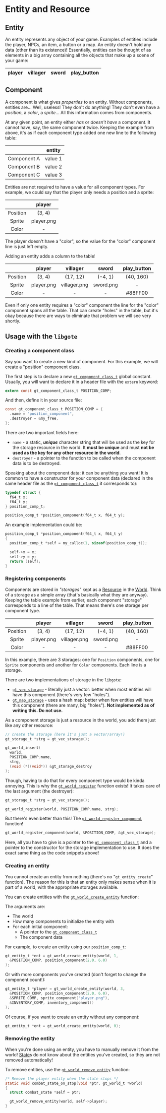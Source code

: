 # Entity and Resource

## Entity

An entity represents any object of your game. Examples of entities include the
player, NPCs, an item, a button or a map. An entity doesn't hold any data (other
than its existence)! Essentially, entities can be thought of as elements in a
big array containing all the objects that make up a scene of your game:

| player | villager | sword | play_button |
|--------|----------|-------|-------------|

## Component

A component is what gives _properties_ to an entity. Without components,
entities are... Well, useless! They don't do anything! They don't even have a
_position_, a _color_, a _sprite_... All this information comes from components.

At any given point, an entity either _has_ or _doesn't have_ a component. It
cannot have, say, the same component twice. Keeping the example from above, it's
as if each component type added one new line to the following table:

|             |   entity    |
|:-----------:|:-----------:|
| Component A |   value 1   |
| Component B |   value 2   |
| Component C |   value 3   |

Entities are not required to have a value for all component types. For example,
we could say that the player only needs a position and a sprite:

|          |   player   |
|:--------:|:----------:|
| Position |   (3, 4)   |
|   Sprite | player.png |
|    Color |      -     |

The player doesn't have a "color", so the value for the "color" component line
is just left empty.

Adding an entity adds a column to the table!

|          |   player   |   villager   |    sword  | play_button |
|:--------:|:----------:|:------------:|:---------:|:-----------:|
| Position |   (3, 4)   |   (17, 12)   |   (-4, 1) |  (40, 160)  |
|   Sprite | player.png | villager.png | sword.png |      -      |
|    Color |      -     |       -      |      -    |   #88FF00   |

Even if only one entity requires a "color" component the line for the "color"
component spans all the table. That can create "holes" in the table, but it's
okay because there are ways to eliminate that problem we will see very shortly.

## Usage with the `libgote`

### Creating a component class

Say you want to create a new kind of component. For this example, we will create
a "position" component class.

The first step is to declare a new [`gt_component_class_t`] global constant.
Usually, you will want to declare it in a header file with the `extern` keyword:

```c
extern const gt_component_class_t POSITION_COMP;
```

And then, define it in your source file:

```c
const gt_component_class_t POSITION_COMP = {
  .name = "position_component",
  .destroyer = &my_free,
};
```

There are two important fields here:

- `name` - a static, ***unique*** character string that will be used as the key
  for the storage resource in the world. It **must be unique** and must **not
  be used as the key for any other resource in the world**.
- `destroyer` - a pointer to the function to be called when the component data
  is to be destroyed.

Speaking about the component data: it can be anything you want! It is common to
have a constructor for your component data (declared in the same header file as
the [`gt_component_class_t`] it corresponds to):

```c
typedef struct {
  f64_t x;
  f64_t y;
} position_comp_t;

position_comp_t *position_component(f64_t x, f64_t y);
```

An example implementation could be:

```c
position_comp_t *position_component(f64_t x, f64_t y)
{
  position_comp_t *self = my_calloc(1, sizeof(position_comp_t));

  self->x = x;
  self->y = y;
  return (self);
}
```

### Registering components

Components are stored in _"storages"_ kept as a [Resource] in the [World]. Think
of a storage as a simple array (that's basically what they are anyway).  Keeping
the table example from earlier, each component "storage" corresponds to a line
of the table. That means there's one storage per component type.

|          |   player   |   villager   |    sword  | play_button |
|:--------:|:----------:|:------------:|:---------:|:-----------:|
| Position |   (3, 4)   |   (17, 12)   |   (-4, 1) |  (40, 160)  |
|   Sprite | player.png | villager.png | sword.png |      -      |
|    Color |      -     |       -      |      -    |   #88FF00   |

In this example, there are 3 storages: one for `Position` components, one for
`Sprite` components and another for `Color` components. Each line is a storage.

There are two implementations of storage in the `libgote`:

- [`gt_vec_storage`] - literally just a vector: better when most entities will
  have this component (there's very few "holes").
- [`gt_map_storage`] - uses a hash map: better when few entities will have this
  component (there are many, big "holes"). **Not implemented as of writing this.
  Do not use.**

As a component storage is just a resource in the world, you add them just like
any other resource:

```c
// create the storage (here it's just a vector/array!)
gt_storage_t *strg = gt_vec_storage();

gt_world_insert(
  world,
  POSITION_COMP.name,
  strg,
  (void (*)(void*)) &gt_storage_destroy
);
```

Though, having to do that for every component type would be kinda annoying. This
is why the [`gt_world_register`] function exists! It takes care of the last
argument (the destroyer):

```c
gt_storage_t *strg = gt_vec_storage();

gt_world_register(world, POSITION_COMP.name, strg);
```

But there's even better than this! The [`gt_world_register_component`] function!

```c
gt_world_register_component(world, &POSITION_COMP, &gt_vec_storage);
```

Here, all you have to give is a pointer to the [`gt_component_class_t`] and a
pointer to the constructor for the storage implementation to use. It does the
exact same thing as the code snippets above!

### Creating an entity

You cannot create an entity from nothing (there's no "`gt_entity_create`"
function). The reason for this is that an entity only makes sense when it is
part of a world, with the appropriate storages available.

You can create entities with the [`gt_world_create_entity`] function:

The arguments are:
- The world
- How many components to initialize the entity with
- For each initial component:
  - A pointer to the [`gt_component_class_t`]
  - The component data

For example, to create an entity using our `position_comp_t`:

```c
gt_entity_t *ent = gt_world_create_entity(world, 1,
  &POSITION_COMP, position_component(2.0, 6.0)
);
```

Or with more components you've created (don't forget to change the component
count!):

```c
gt_entity_t *player = gt_world_create_entity(world, 3,
  &POSITION_COMP, position_component(2.0, 6.0),
  &SPRITE_COMP, sprite_component("player.png"),
  &INVENTORY_COMP, inventory_component()
);
```

Of course, if you want to create an entity without any component:

```c
gt_entity_t *ent = gt_world_create_entity(world, 0);
```

### Removing the entity

When you're done using an entity, you have to manually remove it from the world!
[State]s do not know about the entities you've created, so they are not removed
automatically!

To remove entities, use the [`gt_world_remove_entity`] function:

```c
/* Remove the player entity when the state stops */
static void combat_state_on_stop(void *ptr, gt_world_t *world)
{
  struct combat_state *self = ptr;

  gt_world_remove_entity(world, self->player);
}
```

[`gt_component_class_t`]: https://nasso.io/libgote/doc/component_8h.html#a6739e0f3cea04059f731821731848abf
[`gt_vec_storage`]: https://nasso.io/libgote/doc/storage_8h.html#a840ee612a9d9f0e18173aa76a5c00157
[`gt_map_storage`]: https://nasso.io/libgote/doc/storage_8h.html#a1734e440a07ce6d8bc21b053a2f2cc7d
[`gt_world_register`]: https://nasso.io/libgote/doc/world_8h.html#a38a9c2aac83d56af536247b9b195c26a
[`gt_world_register_component`]: https://nasso.io/libgote/doc/world_8h.html#ac219c2fa113e399980f9f05391fef06e
[`gt_world_create_entity`]: https://nasso.io/libgote/doc/world_8h.html#ad152d8ee4d09746e01e3610507ffcb18
[`gt_world_remove_entity`]: https://nasso.io/libgote/doc/world_8h.html#a1cdb28dd5c3b8de2a578aaf832abdebe
[World]: world-resource.md#world
[Resource]: world-resource.md#resource
[State]: state.md
